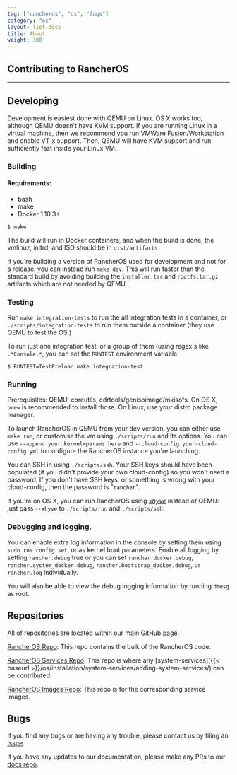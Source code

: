 ```yaml
---
tag: ["rancheros", "os", "faqs"]
category: "os"
layout: list-docs
title: About
weight: 300
---
```


## Contributing to RancherOS
---

## Developing

Development is easiest done with QEMU on Linux. OS X works too, although QEMU doesn't have KVM support. If you are running Linux in a virtual machine, then we recommend you run VMWare Fusion/Workstation and enable VT-x support.  Then, QEMU will have KVM support and run sufficiently fast inside your Linux VM.

### Building

#### Requirements:

* bash
* make
* Docker 1.10.3+

```
$ make
```

The build will run in Docker containers, and when the build is done, the vmlinuz, initrd, and ISO should be in `dist/artifacts`.

If you're building a version of RancherOS used for development and not for a release, you can instead run `make dev`. This will run faster than the standard build by avoiding building the `installer.tar` and `rootfs.tar.gz` artifacts which are not needed by QEMU.

### Testing

Run `make integration-tests` to run the all integration tests in a container, or `./scripts/integration-tests` to run them outside a container (they use QEMU to test the OS.)

To run just one integration test, or a group of them (using regex's like `.*Console.*`, you can set the `RUNTEST` environment variable:

```
$ RUNTEST=TestPreload make integration-test
```

### Running

Prerequisites: QEMU, coreutils, cdrtools/genisoimage/mkisofs.
On OS X, `brew` is recommended to install those. On Linux, use your distro package manager.

To launch RancherOS in QEMU from your dev version, you can either use `make run`, or customise the vm using `./scripts/run` and its options. You can use `--append your.kernel=params here` and `--cloud-config your-cloud-config.yml` to configure the RancherOS instance you're launching.

You can SSH in using `./scripts/ssh`.  Your SSH keys should have been populated (if you didn't provide your own cloud-config) so you won't need a password.  If you don't have SSH keys, or something is wrong with your cloud-config, then the password is "`rancher`".

If you're on OS X, you can run RancherOS using [_xhyve_](https://github.com/mist64/xhyve) instead of QEMU: just pass `--xhyve` to `./scripts/run` and `./scripts/ssh`.

### Debugging and logging.

You can enable extra log information in the console by setting them using `sudo ros config set`,
or as kernel boot parameters.
Enable all logging by setting `rancher.debug` true
or you can set `rancher.docker.debug`, `rancher.system_docker.debug`, `rancher.bootstrap_docker.debug`, or `rancher.log` individually.

You will also be able to view the debug logging information by running `dmesg` as root.

## Repositories

All of repositories are located within our main GitHub [page](https://github.com/rancher).

[RancherOS Repo](https://github.com/rancher/os): This repo contains the bulk of the RancherOS code.

[RancherOS Services Repo](https://github.com/rancher/os-services): This repo is where any [system-services]({{< baseurl >}}/os/installation/system-services/adding-system-services/) can be contributed.

[RancherOS Images Repo](https://github.com/rancher/os-images): This repo is for the corresponding service images.


## Bugs

If you find any bugs or are having any trouble, please contact us by filing an [issue](https://github.com/rancher/os/issues/new).

If you have any updates to our documentation, please make any PRs to our [docs repo](https://github.com/rancher/docs).

<br>
<br>
